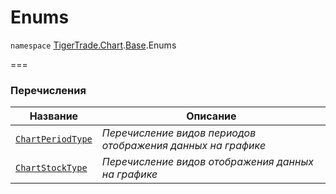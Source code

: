 # Enums

`namespace` [TigerTrade.Chart](../../../../).[Base](../).Enums

\===

### Перечисления

| Название                                   | Описание                                                    |
| ------------------------------------------ | ----------------------------------------------------------- |
| [`ChartPeriodType`](chartperiodtype.cs.md) | _Перечисление видов периодов отображения данных на графике_ |
| [`ChartStockType`](chartstocktype.cs.md)   | _Перечисление видов отображения данных на графике_          |
